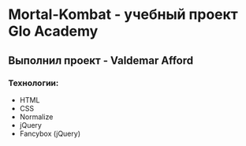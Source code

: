 # Mortal-Kombat - учебный проект Glo Academy
## Выполнил проект - Valdemar Afford
### Технологии:
- HTML
- CSS
- Normalize
- jQuery
- Fancybox (jQuery)
